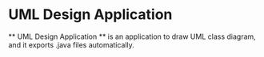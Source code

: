 # UML Design Application

** UML Design Application ** is an application to draw UML class diagram, and it exports .java files automatically.



